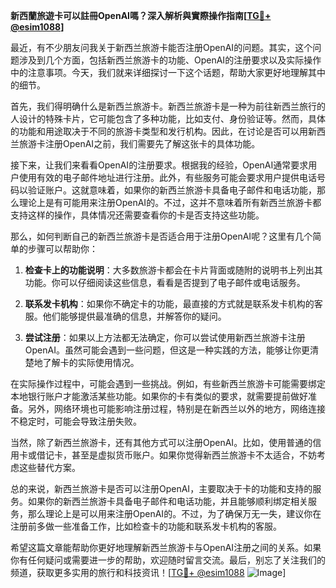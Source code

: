 **新西蘭旅遊卡可以註冊OpenAI嗎？深入解析與實際操作指南[[TG💪+ @esim1088](https://t.me/s/esim1088)]**

最近，有不少朋友问我关于新西兰旅游卡能否注册OpenAI的问题。其实，这个问题涉及到几个方面，包括新西兰旅游卡的功能、OpenAI的注册要求以及实际操作中的注意事项。今天，我们就来详细探讨一下这个话题，帮助大家更好地理解其中的细节。

首先，我们得明确什么是新西兰旅游卡。新西兰旅游卡是一种为前往新西兰旅行的人设计的特殊卡片，它可能包含了多种功能，比如支付、身份验证等。然而，具体的功能和用途取决于不同的旅游卡类型和发行机构。因此，在讨论是否可以用新西兰旅游卡注册OpenAI之前，我们需要先了解这张卡的具体功能。

接下来，让我们来看看OpenAI的注册要求。根据我的经验，OpenAI通常要求用户使用有效的电子邮件地址进行注册。此外，有些服务可能会要求用户提供电话号码以验证账户。这就意味着，如果你的新西兰旅游卡具备电子邮件和电话功能，那么理论上是有可能用来注册OpenAI的。不过，这并不意味着所有新西兰旅游卡都支持这样的操作，具体情况还需要查看你的卡是否支持这些功能。

那么，如何判断自己的新西兰旅游卡是否适合用于注册OpenAI呢？这里有几个简单的步骤可以帮助你：

1. **检查卡上的功能说明**：大多数旅游卡都会在卡片背面或随附的说明书上列出其功能。你可以仔细阅读这些信息，看看是否提到了电子邮件或电话服务。

2. **联系发卡机构**：如果你不确定卡的功能，最直接的方式就是联系发卡机构的客服。他们能够提供最准确的信息，并解答你的疑问。

3. **尝试注册**：如果以上方法都无法确定，你可以尝试使用新西兰旅游卡注册OpenAI。虽然可能会遇到一些问题，但这是一种实践的方法，能够让你更清楚地了解卡的实际使用情况。

在实际操作过程中，可能会遇到一些挑战。例如，有些新西兰旅游卡可能需要绑定本地银行账户才能激活某些功能。如果你的卡有类似的要求，就需要提前做好准备。另外，网络环境也可能影响注册过程，特别是在新西兰以外的地方，网络连接不稳定时，可能会导致注册失败。

当然，除了新西兰旅游卡，还有其他方式可以注册OpenAI。比如，使用普通的信用卡或借记卡，甚至是虚拟货币账户。如果你觉得新西兰旅游卡不太适合，不妨考虑这些替代方案。

总的来说，新西兰旅游卡是否可以注册OpenAI，主要取决于卡的功能和支持的服务。如果你的新西兰旅游卡具备电子邮件和电话功能，并且能够顺利绑定相关服务，那么理论上是可以用来注册OpenAI的。不过，为了确保万无一失，建议你在注册前多做一些准备工作，比如检查卡的功能和联系发卡机构的客服。

希望这篇文章能帮助你更好地理解新西兰旅游卡与OpenAI注册之间的关系。如果你有任何疑问或需要进一步的帮助，欢迎随时留言交流。最后，别忘了关注我们的频道，获取更多实用的旅行和科技资讯！[[TG💪+ @esim1088](https://t.me/s/esim1088) ![Image](https://i.postimg.cc/4NQfJmqS/Snipaste-2025-05-13-00-14-12.png)]